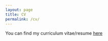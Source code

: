 ```yaml
---
layout: page
title: CV
permalink: /cv/
---
```


You can find my curriculum vitae/resume [here](https://drive.google.com/file/d/1VyDlPM0-djhiGYZHmGQEOUPHFAg371Eq/view?usp=sharing)

